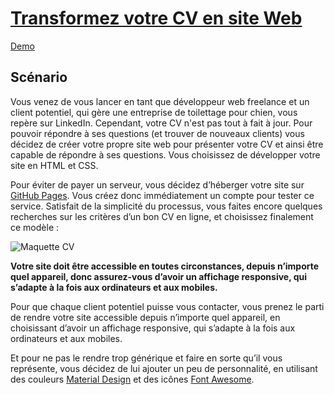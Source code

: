 # [Transformez votre CV en site Web](https://openclassrooms.com/fr/projects/transformez-votre-cv-en-site-web/assignment)

[Demo](https://marceauka.github.io/cv-site-web/index.html)

## Scénario

Vous venez de vous lancer en tant que développeur web freelance et un client potentiel, 
qui gère une entreprise de toilettage pour chien, vous repère sur LinkedIn. 
Cependant, votre CV n'est pas tout à fait à jour. Pour pouvoir répondre à ses questions (et trouver de nouveaux clients) 
vous décidez de créer votre propre site web pour présenter votre CV et ainsi être capable de répondre à ses questions. 
Vous choisissez de développer votre site en HTML et CSS.

Pour éviter de payer un serveur, vous décidez d’héberger votre site sur [GitHub Pages](https://pages.github.com/). 
Vous créez donc immédiatement un compte pour tester ce service. Satisfait de la simplicité du processus, 
vous faites encore quelques recherches sur les critères d’un bon CV en ligne, et choisissez finalement ce modèle : 

![Maquette CV](https://marceauka.github.io/cv-site-web/maquette.png)

**Votre site doit être accessible en toutes circonstances, depuis n’importe quel appareil, 
donc assurez-vous d’avoir un affichage responsive, qui s’adapte à la fois aux ordinateurs et aux mobiles.**

Pour que chaque client potentiel puisse vous contacter, vous prenez le parti de rendre votre site accessible 
depuis n’importe quel appareil, en choisissant d’avoir un affichage responsive, 
qui s’adapte à la fois aux ordinateurs et aux mobiles.

Et pour ne pas le rendre trop générique et faire en sorte qu’il vous représente, 
vous décidez de lui ajouter un peu de personnalité, en utilisant des couleurs [Material Design](https://www.materialui.co/colors) 
et des icônes [Font Awesome](https://fontawesome.com/).